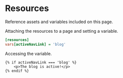 # Resources

Reference assets and variables included on this page.

Attaching the resources to a page and setting a variable.

```ini
[resources]
vars[activeNavLink] = 'blog'
```

Accessing the variable.

```twig
{% if activeNavLink === 'blog' %}
    <p>The blog is active!</p>
{% endif %}
```
